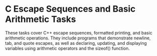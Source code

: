 # C Escape Sequences and Basic Arithmetic Tasks
These tasks cover C++ escape sequences, formatted printing, and basic arithmetic operations. They include programs that demonstrate newline, tab, and quote escapes, as well as declaring, updating, and displaying variables using arithmetic operators and the sizeof() function.
